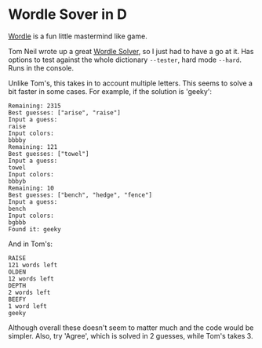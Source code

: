 # Wordle Sover in D

[Wordle](https://www.powerlanguage.co.uk/wordle/) is a fun little
mastermind like game.

Tom Neil wrote up a great [Wordle
Solver](https://notfunatparties.substack.com/p/wordle-solver), so I
just had to have a go at it. Has options to test against the whole
dictionary `--tester`, hard mode `--hard`.  Runs in the console.

Unlike Tom's, this takes in to account multiple letters.  This seems
to solve a bit faster in some cases. For example, if the solution is
'geeky':

```
Remaining: 2315
Best guesses: ["arise", "raise"]
Input a guess: 
raise
Input colors:
bbbby
Remaining: 121
Best guesses: ["towel"]
Input a guess: 
towel
Input colors:
bbbyb
Remaining: 10
Best guesses: ["bench", "hedge", "fence"]
Input a guess: 
bench
Input colors:
bgbbb
Found it: geeky
```

And in Tom's:
```
RAISE
121 words left
OLDEN
12 words left
DEPTH
2 words left
BEEFY
1 word left
geeky

```

Although overall these doesn't seem to matter much and the code would
be simpler.  Also, try 'Agree', which is solved in 2 guesses, while
Tom's takes 3.
